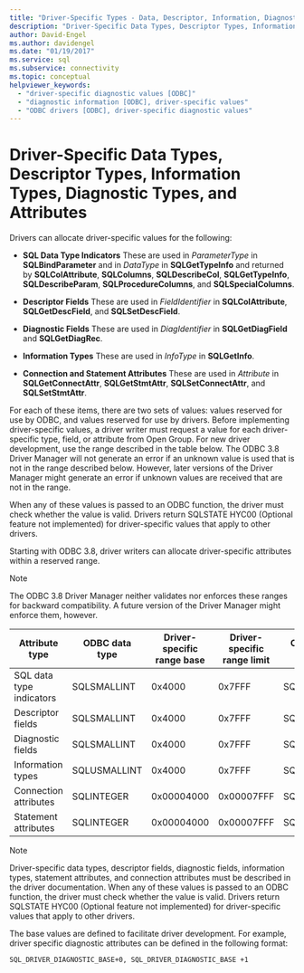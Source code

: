 ```yaml
---
title: "Driver-Specific Types - Data, Descriptor, Information, Diagnostic"
description: "Driver-Specific Data Types, Descriptor Types, Information Types, Diagnostic Types, and Attributes"
author: David-Engel
ms.author: davidengel
ms.date: "01/19/2017"
ms.service: sql
ms.subservice: connectivity
ms.topic: conceptual
helpviewer_keywords:
  - "driver-specific diagnostic values [ODBC]"
  - "diagnostic information [ODBC], driver-specific values"
  - "ODBC drivers [ODBC], driver-specific diagnostic values"
---
```

# Driver-Specific Data Types, Descriptor Types, Information Types, Diagnostic Types, and Attributes
Drivers can allocate driver-specific values for the following:  
  
-   **SQL Data Type Indicators** These are used in *ParameterType* in **SQLBindParameter** and in *DataType* in **SQLGetTypeInfo** and returned by **SQLColAttribute**, **SQLColumns**, **SQLDescribeCol**, **SQLGetTypeInfo**, **SQLDescribeParam**, **SQLProcedureColumns**, and **SQLSpecialColumns**.  
  
-   **Descriptor Fields** These are used in *FieldIdentifier* in **SQLColAttribute**, **SQLGetDescField**, and **SQLSetDescField**.  
  
-   **Diagnostic Fields** These are used in *DiagIdentifier* in **SQLGetDiagField** and **SQLGetDiagRec**.  
  
-   **Information Types** These are used in *InfoType* in **SQLGetInfo**.  
  
-   **Connection and Statement Attributes** These are used in *Attribute* in **SQLGetConnectAttr**, **SQLGetStmtAttr**, **SQLSetConnectAttr**, and **SQLSetStmtAttr**.  
  
 For each of these items, there are two sets of values: values reserved for use by ODBC, and values reserved for use by drivers. Before implementing driver-specific values, a driver writer must request a value for each driver-specific type, field, or attribute from Open Group. For new driver development, use the range described in the table below. The ODBC 3.8 Driver Manager will not generate an error if an unknown value is used that is not in the range described below. However, later versions of the Driver Manager might generate an error if unknown values are received that are not in the range.  
  
 When any of these values is passed to an ODBC function, the driver must check whether the value is valid. Drivers return SQLSTATE HYC00 (Optional feature not implemented) for driver-specific values that apply to other drivers.  
  
 Starting with ODBC 3.8, driver writers can allocate driver-specific attributes within a reserved range.  
  
> [!NOTE]  
>  The ODBC 3.8 Driver Manager neither validates nor enforces these ranges for backward compatibility. A future version of the Driver Manager might enforce them, however.  
  
|Attribute type|ODBC data type|Driver-specific range base|Driver-specific range limit|ODBC constant for driver-specific value range base|  
|--------------------|--------------------|---------------------------------|----------------------------------|---------------------------------------------------------|  
|SQL data type indicators|SQLSMALLINT|0x4000|0x7FFF|SQL_DRIVER_SQL_TYPE_BASE|  
|Descriptor fields|SQLSMALLINT|0x4000|0x7FFF|SQL_DRIVER_DESCRIPTOR_BASE|  
|Diagnostic fields|SQLSMALLINT|0x4000|0x7FFF|SQL_DRIVER_DIAGNOSTIC_BASE|  
|Information types|SQLUSMALLINT|0x4000|0x7FFF|SQL_DRIVER_INFO_TYPE_BASE|  
|Connection attributes|SQLINTEGER|0x00004000|0x00007FFF|SQL_DRIVER_CONNECT_ATTR_BASE|  
|Statement attributes|SQLINTEGER|0x00004000|0x00007FFF|SQL_DRIVER_STATEMENT_ATTR_BASE|  
  
> [!NOTE]  
>  Driver-specific data types, descriptor fields, diagnostic fields, information types, statement attributes, and connection attributes must be described in the driver documentation. When any of these values is passed to an ODBC function, the driver must check whether the value is valid. Drivers return SQLSTATE HYC00 (Optional feature not implemented) for driver-specific values that apply to other drivers.  
  
 The base values are defined to facilitate driver development. For example, driver specific diagnostic attributes can be defined in the following format:  
  
```  
SQL_DRIVER_DIAGNOSTIC_BASE+0, SQL_DRIVER_DIAGNOSTIC_BASE +1  
```
